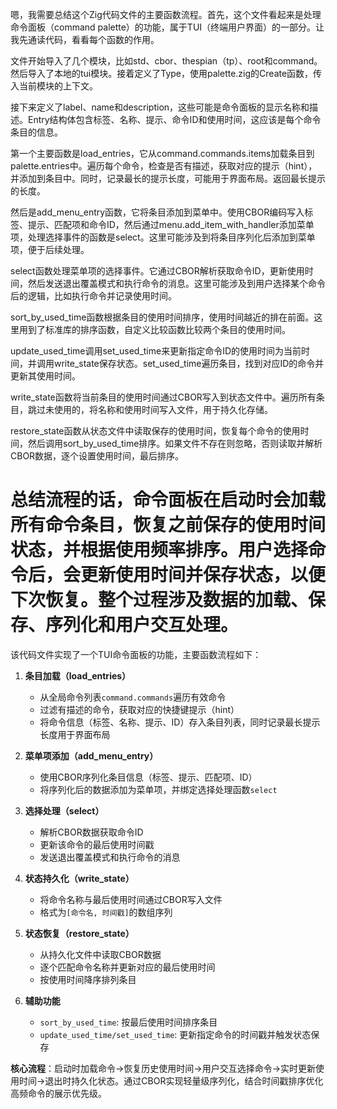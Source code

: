 嗯，我需要总结这个Zig代码文件的主要函数流程。首先，这个文件看起来是处理命令面板（command palette）的功能，属于TUI（终端用户界面）的一部分。让我先通读代码，看看每个函数的作用。

文件开始导入了几个模块，比如std、cbor、thespian（tp）、root和command。然后导入了本地的tui模块。接着定义了Type，使用palette.zig的Create函数，传入当前模块的上下文。

接下来定义了label、name和description，这些可能是命令面板的显示名称和描述。Entry结构体包含标签、名称、提示、命令ID和使用时间，这应该是每个命令条目的信息。

第一个主要函数是load_entries，它从command.commands.items加载条目到palette.entries中。遍历每个命令，检查是否有描述，获取对应的提示（hint），并添加到条目中。同时，记录最长的提示长度，可能用于界面布局。返回最长提示的长度。

然后是add_menu_entry函数，它将条目添加到菜单中。使用CBOR编码写入标签、提示、匹配项和命令ID，然后通过menu.add_item_with_handler添加菜单项，处理选择事件的函数是select。这里可能涉及到将条目序列化后添加到菜单项，便于后续处理。

select函数处理菜单项的选择事件。它通过CBOR解析获取命令ID，更新使用时间，然后发送退出覆盖模式和执行命令的消息。这里可能涉及到用户选择某个命令后的逻辑，比如执行命令并记录使用时间。

sort_by_used_time函数根据条目的使用时间排序，使用时间越近的排在前面。这里用到了标准库的排序函数，自定义比较函数比较两个条目的使用时间。

update_used_time调用set_used_time来更新指定命令ID的使用时间为当前时间，并调用write_state保存状态。set_used_time遍历条目，找到对应ID的命令并更新其使用时间。

write_state函数将当前条目的使用时间通过CBOR写入到状态文件中。遍历所有条目，跳过未使用的，将名称和使用时间写入文件，用于持久化存储。

restore_state函数从状态文件中读取保存的使用时间，恢复每个命令的使用时间，然后调用sort_by_used_time排序。如果文件不存在则忽略，否则读取并解析CBOR数据，逐个设置使用时间，最后排序。

总结流程的话，命令面板在启动时会加载所有命令条目，恢复之前保存的使用时间状态，并根据使用频率排序。用户选择命令后，会更新使用时间并保存状态，以便下次恢复。整个过程涉及数据的加载、保存、序列化和用户交互处理。
================================================
该代码文件实现了一个TUI命令面板的功能，主要函数流程如下：

1. **条目加载（load_entries）**  
   - 从全局命令列表`command.commands`遍历有效命令
   - 过滤有描述的命令，获取对应的快捷键提示（hint）
   - 将命令信息（标签、名称、提示、ID）存入条目列表，同时记录最长提示长度用于界面布局

2. **菜单项添加（add_menu_entry）**  
   - 使用CBOR序列化条目信息（标签、提示、匹配项、ID）
   - 将序列化后的数据添加为菜单项，并绑定选择处理函数`select`

3. **选择处理（select）**  
   - 解析CBOR数据获取命令ID
   - 更新该命令的最后使用时间戳
   - 发送退出覆盖模式和执行命令的消息

4. **状态持久化（write_state）**  
   - 将命令名称与最后使用时间通过CBOR写入文件
   - 格式为`[命令名, 时间戳]`的数组序列

5. **状态恢复（restore_state）**  
   - 从持久化文件中读取CBOR数据
   - 逐个匹配命令名称并更新对应的最后使用时间
   - 按使用时间降序排列条目

6. **辅助功能**  
   - `sort_by_used_time`: 按最后使用时间排序条目
   - `update_used_time/set_used_time`: 更新指定命令的时间戳并触发状态保存

**核心流程**：启动时加载命令→恢复历史使用时间→用户交互选择命令→实时更新使用时间→退出时持久化状态。通过CBOR实现轻量级序列化，结合时间戳排序优化高频命令的展示优先级。